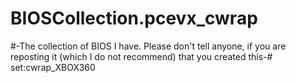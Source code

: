 # BIOSCollection.pcevx_cwrap
#-The collection of BIOS I have. Please don't tell anyone, if you are reposting it (which I do not recommend) that you created this-#
set:cwrap_XBOX360
